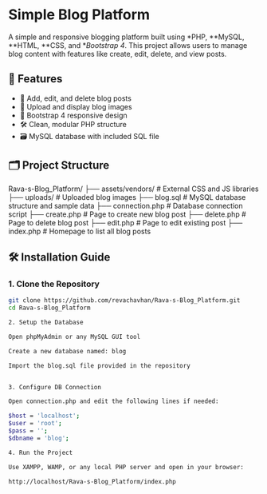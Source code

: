 # Simple Blog Platform

A simple and responsive blogging platform built using *PHP, **MySQL, **HTML, **CSS, and **Bootstrap 4*. This project allows users to manage blog content with features like create, edit, delete, and view posts.

## 🚀 Features

- 📝 Add, edit, and delete blog posts
- 📂 Upload and display blog images
- 🧩 Bootstrap 4 responsive design
- 🛠 Clean, modular PHP structure
- 🗃 MySQL database with included SQL file

## 🗂 Project Structure

Rava-s-Blog_Platform/ ├── assets/vendors/        # External CSS and JS libraries
                      ├── uploads/               # Uploaded blog images
                      ├── blog.sql               # MySQL database structure and sample data
                      ├── connection.php         # Database connection script
                      ├── create.php             # Page to create new blog post
                      ├── delete.php             # Page to delete blog post
                      ├── edit.php               # Page to edit existing post
                      ├── index.php              # Homepage to list all blog posts

## 🛠 Installation Guide

### 1. Clone the Repository

```bash
git clone https://github.com/revachavhan/Rava-s-Blog_Platform.git
cd Rava-s-Blog_Platform

2. Setup the Database

Open phpMyAdmin or any MySQL GUI tool

Create a new database named: blog

Import the blog.sql file provided in the repository


3. Configure DB Connection

Open connection.php and edit the following lines if needed:

$host = 'localhost';
$user = 'root';
$pass = '';
$dbname = 'blog';

4. Run the Project

Use XAMPP, WAMP, or any local PHP server and open in your browser:

http://localhost/Rava-s-Blog_Platform/index.php
